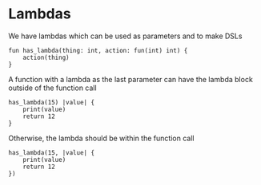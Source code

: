 # Lambdas

We have lambdas which can be used as parameters and to make DSLs

```rk
fun has_lambda(thing: int, action: fun(int) int) {
    action(thing)
}
```

A function with a lambda as the last parameter can have the lambda block outside of the function call

```rk
has_lambda(15) |value| {
    print(value)
    return 12
}
```

Otherwise, the lambda should be within the function call

```rk
has_lambda(15, |value| {
    print(value)
    return 12
})
```
